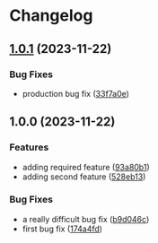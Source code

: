# Changelog

## [1.0.1](https://github.com/seethatgo/github-action-demo/compare/v1.0.0...v1.0.1) (2023-11-22)


### Bug Fixes

* production bug fix ([33f7a0e](https://github.com/seethatgo/github-action-demo/commit/33f7a0eff612defd0d50c46778bfecfb78c9e496))

## 1.0.0 (2023-11-22)


### Features

* adding required feature ([93a80b1](https://github.com/seethatgo/github-action-demo/commit/93a80b1944e3fe3c9c036f49f598f231fcb2d6b9))
* adding second feature ([528eb13](https://github.com/seethatgo/github-action-demo/commit/528eb13cbd68d6a2a0eea7308b02cbae2006b328))


### Bug Fixes

* a really difficult bug fix ([b9d046c](https://github.com/seethatgo/github-action-demo/commit/b9d046c4e3e304647add9cff3a66251099e74f57))
* first bug fix ([174a4fd](https://github.com/seethatgo/github-action-demo/commit/174a4fd4a9b5365e6d56e4d3df80cea1cdae9610))
